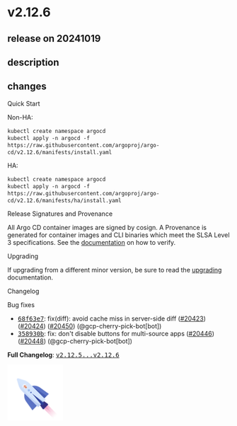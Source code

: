 # v2.12.6

## release on 20241019
## description
## changes
Quick Start

Non-HA:

    kubectl create namespace argocd
    kubectl apply -n argocd -f https://raw.githubusercontent.com/argoproj/argo-cd/v2.12.6/manifests/install.yaml

HA:

    kubectl create namespace argocd
    kubectl apply -n argocd -f https://raw.githubusercontent.com/argoproj/argo-cd/v2.12.6/manifests/ha/install.yaml

Release Signatures and Provenance

All Argo CD container images are signed by cosign. A Provenance is generated for container images and CLI binaries which meet the SLSA Level 3 specifications. See the <a href="https://argo-cd.readthedocs.io/en/stable/operator-manual/signed-release-assets" rel="nofollow">documentation</a> on how to verify.

Upgrading

If upgrading from a different minor version, be sure to read the <a href="https://argo-cd.readthedocs.io/en/stable/operator-manual/upgrading/overview/" rel="nofollow">upgrading</a> documentation.

Changelog

Bug fixes

* <a class="commit-link" data-hovercard-type="commit" data-hovercard-url="https://github.com/argoproj/argo-cd/commit/68f63e7a2bc3bb14d3c5fa0632fde8a51fb783e5/hovercard" href="https://github.com/argoproj/argo-cd/commit/68f63e7a2bc3bb14d3c5fa0632fde8a51fb783e5"><tt>68f63e7</tt></a>: fix(diff): avoid cache miss in server-side diff (<a class="issue-link js-issue-link" data-error-text="Failed to load title" data-id="2594964409" data-permission-text="Title is private" data-url="https://github.com/argoproj/argo-cd/issues/20423" data-hovercard-type="issue" data-hovercard-url="/argoproj/argo-cd/issues/20423/hovercard" href="https://github.com/argoproj/argo-cd/issues/20423">#20423</a>) (<a class="issue-link js-issue-link" data-error-text="Failed to load title" data-id="2594967893" data-permission-text="Title is private" data-url="https://github.com/argoproj/argo-cd/issues/20424" data-hovercard-type="pull_request" data-hovercard-url="/argoproj/argo-cd/pull/20424/hovercard" href="https://github.com/argoproj/argo-cd/pull/20424">#20424</a>) (<a class="issue-link js-issue-link" data-error-text="Failed to load title" data-id="2597543280" data-permission-text="Title is private" data-url="https://github.com/argoproj/argo-cd/issues/20450" data-hovercard-type="pull_request" data-hovercard-url="/argoproj/argo-cd/pull/20450/hovercard" href="https://github.com/argoproj/argo-cd/pull/20450">#20450</a>) (@gcp-cherry-pick-bot[bot])
* <a class="commit-link" data-hovercard-type="commit" data-hovercard-url="https://github.com/argoproj/argo-cd/commit/358930be0644ff3d176c26bde18c667881f8517d/hovercard" href="https://github.com/argoproj/argo-cd/commit/358930be0644ff3d176c26bde18c667881f8517d"><tt>358930b</tt></a>: fix: don't disable buttons for multi-source apps (<a class="issue-link js-issue-link" data-error-text="Failed to load title" data-id="2597337682" data-permission-text="Title is private" data-url="https://github.com/argoproj/argo-cd/issues/20446" data-hovercard-type="pull_request" data-hovercard-url="/argoproj/argo-cd/pull/20446/hovercard" href="https://github.com/argoproj/argo-cd/pull/20446">#20446</a>) (<a class="issue-link js-issue-link" data-error-text="Failed to load title" data-id="2597501652" data-permission-text="Title is private" data-url="https://github.com/argoproj/argo-cd/issues/20448" data-hovercard-type="pull_request" data-hovercard-url="/argoproj/argo-cd/pull/20448/hovercard" href="https://github.com/argoproj/argo-cd/pull/20448">#20448</a>) (@gcp-cherry-pick-bot[bot])

<strong>Full Changelog</strong>: <a class="commit-link" href="https://github.com/argoproj/argo-cd/compare/v2.12.5...v2.12.6"><tt>v2.12.5...v2.12.6</tt></a>

<a href="https://argoproj.github.io/cd/" rel="nofollow"><img src="https://raw.githubusercontent.com/argoproj/argo-site/master/content/pages/cd/gitops-cd.png" width="25%" style="max-width: 100%;"></a>

